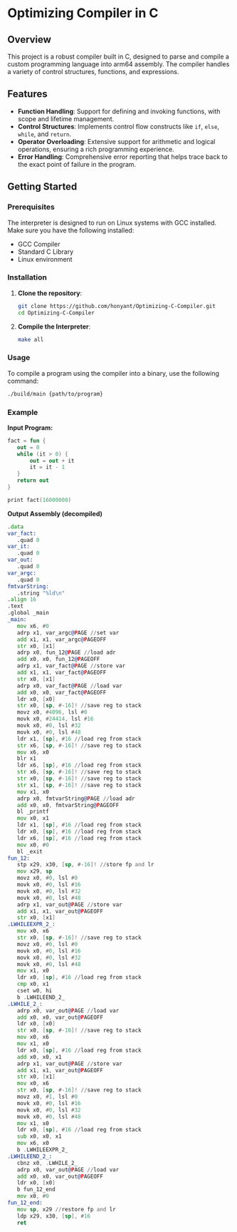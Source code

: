 # Optimizing Compiler in C

## Overview

This project is a robust compiler built in C, designed to parse and compile a custom programming language into arm64 assembly. The compiler handles a variety of control structures, functions, and expressions.

## Features

- **Function Handling**: Support for defining and invoking functions, with scope and lifetime management.
- **Control Structures**: Implements control flow constructs like `if`, `else`, `while`, and `return`.
- **Operator Overloading**: Extensive support for arithmetic and logical operations, ensuring a rich programming experience.
- **Error Handling**: Comprehensive error reporting that helps trace back to the exact point of failure in the program.

## Getting Started

### Prerequisites

The interpreter is designed to run on Linux systems with GCC installed. Make sure you have the following installed:
- GCC Compiler
- Standard C Library
- Linux environment

### Installation

1. **Clone the repository**:
   ```bash
   git clone https://github.com/honyant/Optimizing-C-Compiler.git
   cd Optimizing-C-Compiler
   ```

2. **Compile the Interpreter**:
   ```bash
   make all
   ```

### Usage

To compile a program using the compiler into a binary, use the following command:

```bash
./build/main {path/to/program}
```

### Example

**Input Program:**
```kotlin
fact = fun {
   out = 0
   while (it > 0) {
       out = out + it
       it = it - 1
   }
   return out
}

print fact(16000000)
```

**Output Assembly (decompiled)**
```asm
.data
var_fact: 
   .quad 0
var_it: 
   .quad 0
var_out: 
   .quad 0
var_argc:
   .quad 0
fmtvarString:
   .string "%ld\n"
.align 16
.text
.global _main
_main:
   mov x6, #0
   adrp x1, var_argc@PAGE //set var
   add x1, x1, var_argc@PAGEOFF
   str x0, [x1]
   adrp x0, fun_12@PAGE //load adr
   add x0, x0, fun_12@PAGEOFF
   adrp x1, var_fact@PAGE //store var
   add x1, x1, var_fact@PAGEOFF
   str x0, [x1]
   adrp x0, var_fact@PAGE //load var
   add x0, x0, var_fact@PAGEOFF
   ldr x0, [x0]
   str x0, [sp, #-16]! //save reg to stack
   movz x0, #4096, lsl #0
   movk x0, #24414, lsl #16
   movk x0, #0, lsl #32
   movk x0, #0, lsl #48
   ldr x1, [sp], #16 //load reg from stack
   str x6, [sp, #-16]! //save reg to stack
   mov x6, x0
   blr x1
   ldr x6, [sp], #16 //load reg from stack
   str x6, [sp, #-16]! //save reg to stack
   str x0, [sp, #-16]! //save reg to stack
   str x1, [sp, #-16]! //save reg to stack
   mov x1, x0
   adrp x0, fmtvarString@PAGE //load adr
   add x0, x0, fmtvarString@PAGEOFF
   bl _printf
   mov x0, x1
   ldr x1, [sp], #16 //load reg from stack
   ldr x0, [sp], #16 //load reg from stack
   ldr x6, [sp], #16 //load reg from stack
   mov x0, #0
   bl _exit
fun_12:
   stp x29, x30, [sp, #-16]! //store fp and lr
   mov x29, sp
   movz x0, #0, lsl #0
   movk x0, #0, lsl #16
   movk x0, #0, lsl #32
   movk x0, #0, lsl #48
   adrp x1, var_out@PAGE //store var
   add x1, x1, var_out@PAGEOFF
   str x0, [x1]
.LWHILEEXPR_2_:
   mov x0, x6
   str x0, [sp, #-16]! //save reg to stack
   movz x0, #0, lsl #0
   movk x0, #0, lsl #16
   movk x0, #0, lsl #32
   movk x0, #0, lsl #48
   mov x1, x0
   ldr x0, [sp], #16 //load reg from stack
   cmp x0, x1
   cset w0, hi
   b .LWHILEEND_2_
.LWHILE_2_:
   adrp x0, var_out@PAGE //load var
   add x0, x0, var_out@PAGEOFF
   ldr x0, [x0]
   str x0, [sp, #-16]! //save reg to stack
   mov x0, x6
   mov x1, x0
   ldr x0, [sp], #16 //load reg from stack
   add x0, x0, x1
   adrp x1, var_out@PAGE //store var
   add x1, x1, var_out@PAGEOFF
   str x0, [x1]
   mov x0, x6
   str x0, [sp, #-16]! //save reg to stack
   movz x0, #1, lsl #0
   movk x0, #0, lsl #16
   movk x0, #0, lsl #32
   movk x0, #0, lsl #48
   mov x1, x0
   ldr x0, [sp], #16 //load reg from stack
   sub x0, x0, x1
   mov x6, x0
   b .LWHILEEXPR_2_
.LWHILEEND_2_:
   cbnz x0, .LWHILE_2_
   adrp x0, var_out@PAGE //load var
   add x0, x0, var_out@PAGEOFF
   ldr x0, [x0]
   b fun_12_end
   mov x0, #0
fun_12_end:
   mov sp, x29 //restore fp and lr
   ldp x29, x30, [sp], #16
   ret

```